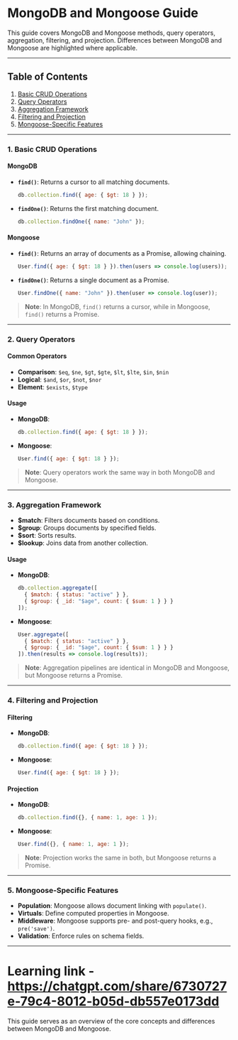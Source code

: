 
# MongoDB and Mongoose Guide

This guide covers MongoDB and Mongoose methods, query operators, aggregation, filtering, and projection. 
Differences between MongoDB and Mongoose are highlighted where applicable.

---

## Table of Contents
1. [Basic CRUD Operations](#basic-crud-operations)
2. [Query Operators](#query-operators)
3. [Aggregation Framework](#aggregation-framework)
4. [Filtering and Projection](#filtering-and-projection)
5. [Mongoose-Specific Features](#mongoose-specific-features)

---

### 1. Basic CRUD Operations

#### MongoDB

- **`find()`**: Returns a cursor to all matching documents.
  ```javascript
  db.collection.find({ age: { $gt: 18 } });
  ```

- **`findOne()`**: Returns the first matching document.
  ```javascript
  db.collection.findOne({ name: "John" });
  ```

#### Mongoose

- **`find()`**: Returns an array of documents as a Promise, allowing chaining.
  ```javascript
  User.find({ age: { $gt: 18 } }).then(users => console.log(users));
  ```

- **`findOne()`**: Returns a single document as a Promise.
  ```javascript
  User.findOne({ name: "John" }).then(user => console.log(user));
  ```

> **Note**: In MongoDB, `find()` returns a cursor, while in Mongoose, `find()` returns a Promise.

---

### 2. Query Operators

#### Common Operators

- **Comparison**: `$eq`, `$ne`, `$gt`, `$gte`, `$lt`, `$lte`, `$in`, `$nin`
- **Logical**: `$and`, `$or`, `$not`, `$nor`
- **Element**: `$exists`, `$type`

#### Usage

- **MongoDB**:
  ```javascript
  db.collection.find({ age: { $gt: 18 } });
  ```

- **Mongoose**:
  ```javascript
  User.find({ age: { $gt: 18 } });
  ```

> **Note**: Query operators work the same way in both MongoDB and Mongoose.

---

### 3. Aggregation Framework

- **$match**: Filters documents based on conditions.
- **$group**: Groups documents by specified fields.
- **$sort**: Sorts results.
- **$lookup**: Joins data from another collection.

#### Usage

- **MongoDB**:
  ```javascript
  db.collection.aggregate([
    { $match: { status: "active" } },
    { $group: { _id: "$age", count: { $sum: 1 } } }
  ]);
  ```

- **Mongoose**:
  ```javascript
  User.aggregate([
    { $match: { status: "active" } },
    { $group: { _id: "$age", count: { $sum: 1 } } }
  ]).then(results => console.log(results));
  ```

> **Note**: Aggregation pipelines are identical in MongoDB and Mongoose, but Mongoose returns a Promise.

---

### 4. Filtering and Projection

#### Filtering

- **MongoDB**:
  ```javascript
  db.collection.find({ age: { $gt: 18 } });
  ```

- **Mongoose**:
  ```javascript
  User.find({ age: { $gt: 18 } });
  ```

#### Projection

- **MongoDB**:
  ```javascript
  db.collection.find({}, { name: 1, age: 1 });
  ```

- **Mongoose**:
  ```javascript
  User.find({}, { name: 1, age: 1 });
  ```

> **Note**: Projection works the same in both, but Mongoose returns a Promise.

---

### 5. Mongoose-Specific Features

- **Population**: Mongoose allows document linking with `populate()`.
- **Virtuals**: Define computed properties in Mongoose.
- **Middleware**: Mongoose supports pre- and post-query hooks, e.g., `pre('save')`.
- **Validation**: Enforce rules on schema fields.

---
# Learning link - https://chatgpt.com/share/6730727e-79c4-8012-b05d-db557e0173dd

This guide serves as an overview of the core concepts and differences between MongoDB and Mongoose.
